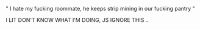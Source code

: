 "  I hate my fucking roommate, he keeps strip mining in our fucking pantry  "


I LIT DON'T KNOW WHAT I'M DOING, JS IGNORE THIS ..
